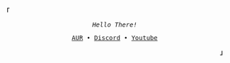 <p align="left"><strong><samp>「</samp></strong></p>
   <p align="center">
      <samp>
         <em>Hello There!</em>
      </samp><br>
   </p>
   <p align="center">
      <samp>
         <a href="https://https://aur.archlinux.org/account/ahmadinne" target="_blank">AUR</a> &#8226;
         <a href="https://discord.gg/kQGxmgeza4" target="_blank">Discord</a> &#8226;
         <a href="https://youtube.com/@4hmadinne" target="_blank">Youtube</a>
      </samp>
   </p>
<p align="right"><strong><samp>」</samp></strong></p>

<!-- reference: kizu ( janleigh ) -->
